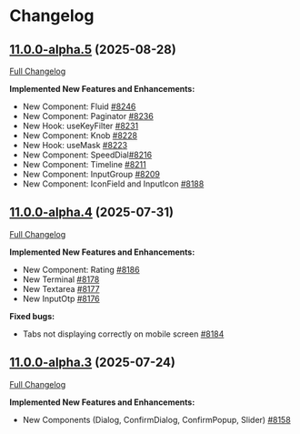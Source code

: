 # Changelog

## [11.0.0-alpha.5](https://github.com/primefaces/primevue/tree/11.0.0-alpha.5) (2025-08-28)

[Full Changelog](https://github.com/primefaces/primevue/compare/11.0.0-alpha.4...11.0.0-alpha.5)

**Implemented New Features and Enhancements:**

- New Component: Fluid [\#8246](https://github.com/primefaces/primevue/issues/8246)
- New Component: Paginator [\#8236](https://github.com/primefaces/primevue/issues/8236)
- New Hook: useKeyFilter [\#8231](https://github.com/primefaces/primevue/issues/8231)
- New Component: Knob [\#8228](https://github.com/primefaces/primevue/issues/8228)
- New Hook: useMask [\#8223](https://github.com/primefaces/primevue/issues/8223)
- New Component: SpeedDial[\#8216](https://github.com/primefaces/primevue/issues/8216)
- New Component: Timeline [\#8211](https://github.com/primefaces/primevue/issues/8211)
- New Component: InputGroup [\#8209](https://github.com/primefaces/primevue/issues/8209)
- New Component: IconField and InputIcon [\#8188](https://github.com/primefaces/primevue/issues/8188)

## [11.0.0-alpha.4](https://github.com/primefaces/primevue/tree/11.0.0-alpha.4) (2025-07-31)

[Full Changelog](https://github.com/primefaces/primevue/compare/11.0.0-alpha.3...11.0.0-alpha.4)

**Implemented New Features and Enhancements:**

- New Component: Rating [\#8186](https://github.com/primefaces/primevue/issues/8186)
- New Terminal [\#8178](https://github.com/primefaces/primevue/issues/8178)
- New Textarea [\#8177](https://github.com/primefaces/primevue/issues/8177)
- New InputOtp [\#8176](https://github.com/primefaces/primevue/issues/8176)

**Fixed bugs:**

- Tabs not displaying correctly on mobile screen [\#8184](https://github.com/primefaces/primevue/issues/8184)

## [11.0.0-alpha.3](https://github.com/primefaces/primevue/tree/11.0.0-alpha.3) (2025-07-24)

[Full Changelog](https://github.com/primefaces/primevue/compare/11.0.0-alpha.2...11.0.0-alpha.3)

**Implemented New Features and Enhancements:**

- New Components (Dialog, ConfirmDialog, ConfirmPopup, Slider) [\#8158](https://github.com/primefaces/primevue/issues/8158)
